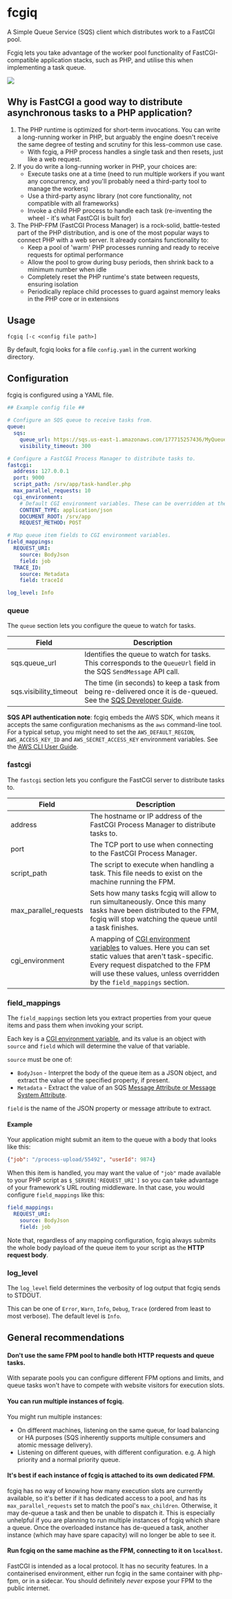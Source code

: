 # fcgiq

A Simple Queue Service (SQS) client which distributes work to a FastCGI pool.

Fcgiq lets you take advantage of the worker pool functionality of FastCGI-compatible application stacks, such as PHP,
and utilise this when implementing a task queue.

![](diagram.png)

## Why is FastCGI a good way to distribute asynchronous tasks to a PHP application?

1. The PHP runtime is optimized for short-term invocations. You can write a long-running worker in PHP, 
   but arguably the engine doesn't receive the same degree of testing and scrutiny for this less-common use case.
   * With fcgiq, a PHP process handles a single task and then resets, just like a web request.
2. If you do write a long-running worker in PHP, your choices are:
   * Execute tasks one at a time (need to run multiple workers if you want any concurrency, and you'll probably need a
     third-party tool to manage the workers)
   * Use a third-party async library (not core functionality, not compatible with all frameworks)
   * Invoke a child PHP process to handle each task (re-inventing the wheel - it's what FastCGI is built for)
3. The PHP-FPM (FastCGI Process Manager) is a rock-solid, battle-tested part of the PHP distribution, and is one of the
   most popular ways to connect PHP with a web server. It already contains functionality to:
   * Keep a pool of 'warm' PHP processes running and ready to receive requests for optimal performance
   * Allow the pool to grow during busy periods, then shrink back  to a minimum number when idle
   * Completely reset the PHP runtime's state between requests, ensuring isolation
   * Periodically replace child processes to guard against memory leaks in the PHP core or in extensions
   
## Usage

```
fcgiq [-c <config file path>]
```
By default, fcgiq looks for a file `config.yaml` in the current working directory.

## Configuration

fcgiq is configured using a YAML file.

```yaml
## Example config file ##

# Configure an SQS queue to receive tasks from.
queue:
  sqs:
    queue_url: https://sqs.us-east-1.amazonaws.com/177715257436/MyQueue/
    visibility_timeout: 300

# Configure a FastCGI Process Manager to distribute tasks to.
fastcgi:
  address: 127.0.0.1
  port: 9000
  script_path: /srv/app/task-handler.php
  max_parallel_requests: 10
  cgi_environment:
    # Default CGI environment variables. These can be overridden at the task level via the field_mappings section.
    CONTENT_TYPE: application/json
    DOCUMENT_ROOT: /srv/app
    REQUEST_METHOD: POST

# Map queue item fields to CGI environment variables.
field_mappings:
  REQUEST_URI:
    source: BodyJson
    field: job
  TRACE_ID:
    source: Metadata
    field: traceId

log_level: Info
```

### queue

The `queue` section lets you configure the queue to watch for tasks.

| Field                  | Description                                                                                                                                                                                                               |
|------------------------|---------------------------------------------------------------------------------------------------------------------------------------------------------------------------------------------------------------------------|
| sqs.queue_url          | Identifies the queue to watch for tasks. This corresponds to the `QueueUrl` field in the SQS `SendMessage` API call.                                                                                                      |
| sqs.visibility_timeout | The time (in seconds) to keep a task from being re-delivered once it is de-queued. See the [SQS Developer Guide](https://docs.aws.amazon.com/AWSSimpleQueueService/latest/SQSDeveloperGuide/sqs-visibility-timeout.html). |

**SQS API authentication note**: fcgiq embeds the AWS SDK, which means it accepts the same configuration mechanisms as the `aws` command-line tool. For a typical setup, you might need to set the `AWS_DEFAULT_REGION`,
`AWS_ACCESS_KEY_ID` and `AWS_SECRET_ACCESS_KEY` environment variables. See the [AWS CLI User Guide](https://docs.aws.amazon.com/cli/latest/userguide/cli-chap-configure.html).

### fastcgi

The `fastcgi` section lets you configure the FastCGI server to distribute tasks to.

| Field                 | Description                                                                                                                                                                                                                                                                            |
|-----------------------|----------------------------------------------------------------------------------------------------------------------------------------------------------------------------------------------------------------------------------------------------------------------------------------|
| address               | The hostname or IP address of the FastCGI Process Manager to distribute tasks to.                                                                                                                                                                                                      |
| port                  | The TCP port to use when connecting to the FastCGI Process Manager.                                                                                                                                                                                                                    |
| script_path           | The script to execute when handling a task. This file needs to exist on the machine running the FPM.                                                                                                                                                                                   |
| max_parallel_requests | Sets how many tasks fcgiq will allow to run simultaneously. Once this many tasks have been distributed to the FPM, fcgiq will stop watching the queue until a task finishes.                                                                                                           |
| cgi_environment       | A mapping of [CGI environment variables](https://datatracker.ietf.org/doc/html/rfc3875#section-4.1) to values. Here you can set static values that aren't task-specific. Every request dispatched to the FPM will use these values, unless overridden by the `field_mappings` section. |


### field_mappings

The `field_mappings` section lets you extract properties from your queue items and pass them when invoking your script.

Each key is a [CGI environment variable](https://datatracker.ietf.org/doc/html/rfc3875#section-4.1), and its value is an object with `source` and `field` which will determine the value of that variable.

`source` must be one of:
* `BodyJson` - Interpret the body of the queue item as a JSON object, and extract the value of the specified property, if present.
* `Metadata` - Extract the value of an SQS [Message Attribute or Message System Attribute](https://docs.aws.amazon.com/AWSSimpleQueueService/latest/SQSDeveloperGuide/sqs-message-metadata.html).

`field` is the name of the JSON property or message attribute to extract.

#### Example
Your application might submit an item to the queue with a body that looks like this:
```json
{"job": "/process-upload/55492", "userId": 9874}
```
When this item is handled, you may want the value of `"job"` made available to your PHP script as
`$_SERVER['REQUEST_URI']` so you can take advantage of your framework's URL routing middleware. In that case, you would configure `field_mappings` like this:

```yaml
field_mappings:
  REQUEST_URI:
    source: BodyJson
    field: job
```

Note that, regardless of any mapping configuration, fcgiq always submits the whole body payload of the queue item to your script as the **HTTP request body**.

### log_level

The `log_level` field determines the verbosity of log output that fcgiq sends to STDOUT.

This can be one of `Error`, `Warn`, `Info`, `Debug`, `Trace` (ordered from least to most verbose). The default level is `Info`.


## General recommendations

#### Don't use the same FPM pool to handle both HTTP requests and queue tasks.
With separate pools you can configure different FPM options and limits, and queue tasks won't have to compete with
website visitors for execution slots.

####  You can run multiple instances of fcgiq.
You might run multiple instances:
* On different machines, listening on the same queue, for load balancing or HA purposes (SQS inherently supports multiple consumers and atomic message delivery).
* Listening on different queues, with different configuration. e.g. A high priority and a normal priority queue.

#### It's best if each instance of fcgiq is attached to its own dedicated FPM.
fcgiq has no way of knowing how many execution slots are currently available, so it's better if it has dedicated
access to a pool, and has its `max_parallel_requests` set to match the pool's `max_children`. Otherwise, it may
de-queue a task and then be unable to dispatch it. This is especially unhelpful if you are planning to run multiple instances
of fcgiq which share a queue. Once the overloaded instance has de-queued a task, another instance (which may have spare capacity)
will no longer be able to see it.

#### Run fcgiq on the same machine as the FPM, connecting to it on `localhost`.
FastCGI is intended as a local protocol. It has no security features. In a containerised environment, either run fcgiq in the same container with php-fpm, or in a sidecar.
You should definitely *never* expose your FPM to the public internet.
